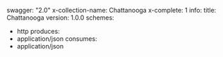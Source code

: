 swagger: "2.0"
x-collection-name: Chattanooga
x-complete: 1
info:
  title: Chattanooga
  version: 1.0.0
schemes:
- http
produces:
- application/json
consumes:
- application/json